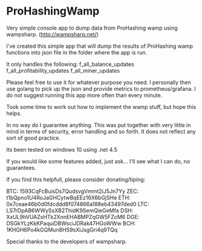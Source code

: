 # ProHashingWamp
Very simple console app to dump data from ProHashing wamp using wampsharp. (http://wampsharp.net/)

I've created this simple app that will dump the results of ProHashing wamp functions into json file in the folder where the app is run.

It only handles the following:
f_all_balance_updates
f_all_profitability_updates
f_all_miner_updates

Please feel free to use it for whatever purpose you need.  I personally then use golang to pick up the json and provide metrics to prometheus/grafana.  I do not suggest running this app more often than every minute.

Took some time to work out how to implement the wamp stuff, but hope this helps.

In no way do I guarantee anything.  This was put together with very little in mind in terms of security, error handling and so forth.  It does not reflect any sort of good practice.

Its been tested on windows 10 using .net 4.5

If you would like some features added, just ask... I'll see what I can do, no guarantees.

If you find this helpfull, please consider donating/tiping:

BTC: 1593CqFcBuisDs7QudsvgVmmt2iJ5Jn7Yy
ZEC: t1bQpno1U4RoJaGHCytwBqEEz16X6bGjSHe
ETH: 0x7ceae46b0d0fdcddd8f074866a188eb43497ded0
LTC: LS7rDpAB6WWySsXB2ThidK9SemQieGeMfa
DSH: XxUL9hVUAZsHTk2XnnEHABMPZqGW5FZcM6
DGE: DSGkYLzKkKPaquiDBWsciJDRak47HGoWWw
BCH: 1KHGH6Po4kGQMun8HS9sXiJsgGri4q9TQq

Special thanks to the developers of wampsharp.
